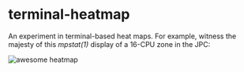 # terminal-heatmap

An experiment in terminal-based heat maps.  For example, witness
the majesty of this _mpstat(1)_ display of a 16-CPU zone in the JPC:

![awesome heatmap](http://i.imgur.com/23Yps0g.png)
